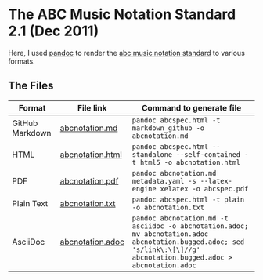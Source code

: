 # The ABC Music Notation Standard 2.1 (Dec 2011)

Here, I used [pandoc](pandoc.org) to render the [abc music notation standard](http://abcnotation.com/wiki/abc:standard:v2.1) to various formats.

## The Files

| Format           | File link                            | Command to generate file |
| ---------------- | ------------------------------------ | -------------------------|
| GitHub Markdown  | [abcnotation.md](abcnotation.md)     | `pandoc abcspec.html -t markdown_github -o abcnotation.md` |
| HTML             | [abcnotation.html](abcnotation.html) | `pandoc abcspec.html --standalone --self-contained -t html5 -o abcnotation.html` |
| PDF              | [abcnotation.pdf](abcnotation.pdf)   | `pandoc abcnotation.md metadata.yaml -s --latex-engine xelatex -o abcspec.pdf` |
| Plain Text       | [abcnotation.txt](abcnotation.txt)   | `pandoc abcspec.html -t plain -o abcnotation.txt` |
| AsciiDoc         | [abcnotation.adoc](abcnotation.adoc) | `pandoc abcnotation.md -t asciidoc -o abcnotation.adoc; mv abcnotation.adoc abcnotation.bugged.adoc; sed 's/link\:\[\]//g' abcnotation.bugged.adoc > abcnotation.adoc` |



